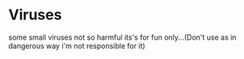 # Viruses
some small viruses not so harmful its's for fun only...(Don't use as in dangerous way i'm not responsible for it)

